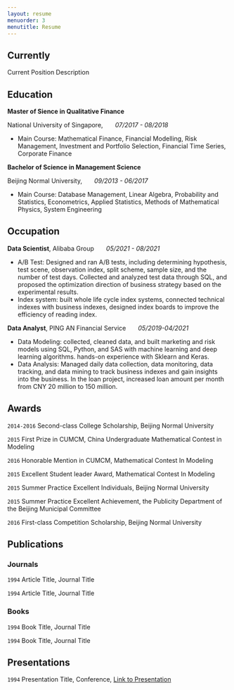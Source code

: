 ```yaml
---
layout: resume
menuorder: 3
menutitle: Resume
---
```

## Currently

Current Position Description

## Education

__Master of Sience in Qualitative Finance__

National University of Singapore, &nbsp; &nbsp; &nbsp; _07/2017 - 08/2018_ 

- Main Course: Mathematical Finance, Financial Modelling, Risk Management, Investment and Portfolio Selection, Financial Time Series, Corporate Finance

__Bachelor of Science in Management Science__

Beijing Normal University, &nbsp; &nbsp; &nbsp; _09/2013 - 06/2017_ 

- Main Course: Database Management, Linear Algebra, Probability and Statistics, Econometrics, Applied Statistics, Methods of Mathematical Physics, System Engineering

## Occupation

__Data Scientist__, Alibaba Group        &nbsp; &nbsp; &nbsp; _05/2021 - 08/2021_ 

- A/B Test: Designed and ran A/B tests, including determining hypothesis, test scene, observation index, split scheme, sample size, and the number of test days. Collected and analyzed test data through SQL, and proposed the optimization direction of business strategy based on the experimental results.
- Index system: built whole life cycle index systems, connected technical indexes with business indexes, designed index boards to improve the efficiency of reading index.

__Data Analyst__, PING AN Financial Service      &nbsp; &nbsp; &nbsp; _05/2019-04/2021_ 

- Data Modeling: collected, cleaned data, and built marketing and risk models using SQL, Python, and SAS with machine learning and deep learning algorithms. hands-on experience with Sklearn and Keras.
- Data Analysis: Managed daily data collection, data monitoring, data tracking, and data mining to track business indexes and gain insights into the business. In the loan project, increased loan amount per month from CNY 20 million to 150 million.

## Awards

`2014-2016`
Second-class College Scholarship, Beijing Normal University

`2015`
First Prize in CUMCM, China Undergraduate Mathematical Contest in Modeling

`2016`
Honorable Mention in CUMCM, Mathematical Contest In Modeling

`2015`
Excellent Student leader Award, Mathematical Contest In Modeling

`2015`
Summer Practice Excellent Individuals, Beijing Normal University

`2015`
Summer Practice Excellent Achievement, the Publicity Department of the Beijing Municipal Committee

`2016`
First-class Competition Scholarship, Beijing Normal University

## Publications

<!-- A list is also available [online](https://scholar.google.co.uk/citations?user=LTOTl0YAAAAJ) -->

### Journals

`1994`
Article Title, Journal Title

`1994`
Article Title, Journal Title

### Books

`1994`
Book Title, Journal Title

`1994`
Book Title, Journal Title


## Presentations

`1994`
Presentation Title, Conference, <a href="https://MyWebsite.tld/presentation1">Link to Presentation</a>



<!-- ### Footer

Last updated: May 2013 -->


